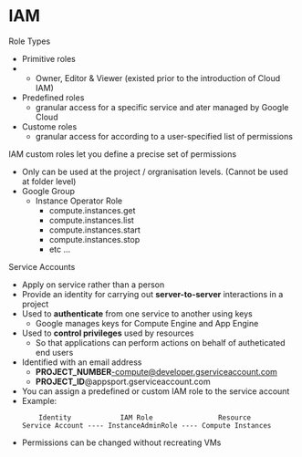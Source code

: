 # IAM

Role Types
- Primitive roles
-   - Owner, Editor & Viewer (existed prior to the introduction of Cloud IAM)
- Predefined roles
    - granular access for a specific service and ater managed by Google Cloud
- Custome roles
    - granular access for according to a user-specified list of permissions

IAM custom roles let you define a precise set of permissions
- Only can be used at the project / orgranisation levels. (Cannot be used at folder level)
- Google Group
    - Instance Operator Role
        - compute.instances.get
        - compute.instances.list
        - compute.instances.start
        - compute.instances.stop
        - etc ...

Service Accounts
- Apply on service rather than a person
- Provide an identity for carrying out **server-to-server** interactions in a project
- Used to **authenticate** from one service to another using keys
    - Google manages keys for Compute Engine and App Engine
- Used to **control privileges** used by resources
    - So that applications can perform actions on behalf of autheticated end users
- Identified with an email address
    - **PROJECT_NUMBER**-compute@developer.gserviceaccount.com
    - **PROJECT_ID**@appsport.gserviceaccount.com
- You can assign a predefined or custom IAM role to the service account
- Example:
    ```
        Identity            IAM Role                Resource
    Service Account ---- InstanceAdminRole ---- Compute Instances
    ```
- Permissions can be changed without recreating VMs

